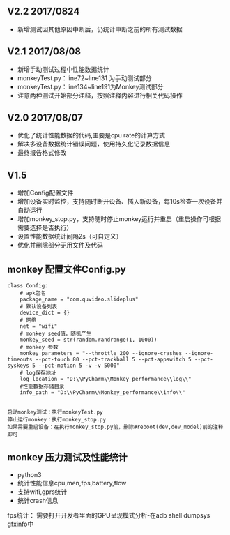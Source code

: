 ## V2.2 2017/0824

* 新增测试因其他原因中断后，仍统计中断之前的所有测试数据

## V2.1 2017/08/08

* 新增手动测试过程中性能数据统计
* monkeyTest.py：line72~line131 为手动测试部分
* monkeyTest.py：line134~line191为Monkey测试部分
* 注意两种测试开始部分注释，按照注释内容进行相关代码操作

## V2.0  2017/08/07

* 优化了统计性能数据的代码,主要是cpu rate的计算方式
* 解决多设备数据统计错误问题，使用持久化记录数据信息
* 最终报告格式修改

## V1.5
* 增加Config配置文件
* 增加设备实时监控，支持随时断开设备、插入新设备，每10s检查一次设备并自动运行
* 增加monkey_stop.py，支持随时停止monkey运行并重启（重启操作可根据需要选择是否执行）
* 设置性能数据统计间隔2s（可自定义）
* 优化并删除部分无用文件及代码

## monkey 配置文件Config.py
```
class Config:
    # apk包名
    package_name = "com.quvideo.slideplus"
    # 默认设备列表
    device_dict = {}
    # 网络
    net = "wifi"
    # monkey seed值，随机产生
    monkey_seed = str(random.randrange(1, 1000))
    # monkey 参数
    monkey_parameters = "--throttle 200 --ignore-crashes --ignore-timeouts --pct-touch 80 --pct-trackball 5 --pct-appswitch 5 --pct-syskeys 5 --pct-motion 5 -v -v 5000"
    # log保存地址
    log_location = "D:\\PyCharm\\Monkey_performance\\log\\"
    #性能数据存储目录
    info_path = "D:\\PyCharm\\Monkey_performance\\info\\"
    

启动monkey测试：执行monkeyTest.py
停止运行monkey：执行monkey_stop.py
如果需要重启设备：在执行monkey_stop.py前，删除#reboot(dev,dev_model)前的注释即可
```


## monkey 压力测试及性能统计
* python3 
* 统计性能信息cpu,men,fps,battery,flow
* 支持wifi,gprs统计
* 统计crash信息
 
fps统计：
需要打开开发者里面的GPU呈现模式分析-在adb shell dumpsys gfxinfo中
